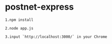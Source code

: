 # postnet-express
```
1.npm install

2.node app.js

3.input `http://localhost:3000/` in your Chrome

```